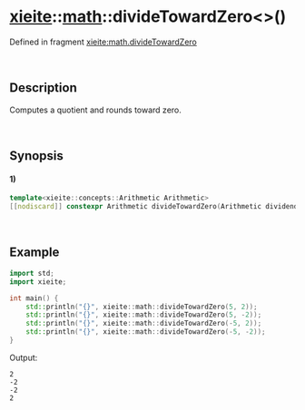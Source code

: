 # [xieite](../../xieite.md)\:\:[math](../../math.md)\:\:divideTowardZero\<\>\(\)
Defined in fragment [xieite:math.divideTowardZero](../../../src/math/divide_toward_zero.cpp)

&nbsp;

## Description
Computes a quotient and rounds toward zero.

&nbsp;

## Synopsis
#### 1)
```cpp
template<xieite::concepts::Arithmetic Arithmetic>
[[nodiscard]] constexpr Arithmetic divideTowardZero(Arithmetic dividend, std::common_type_t<Arithmetic> divisor) noexcept;
```

&nbsp;

## Example
```cpp
import std;
import xieite;

int main() {
    std::println("{}", xieite::math::divideTowardZero(5, 2));
    std::println("{}", xieite::math::divideTowardZero(5, -2));
    std::println("{}", xieite::math::divideTowardZero(-5, 2));
    std::println("{}", xieite::math::divideTowardZero(-5, -2));
}
```
Output:
```
2
-2
-2
2
```
